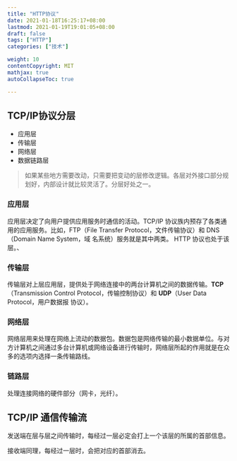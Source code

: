 ```yaml
---
title: "HTTP协议"
date: 2021-01-18T16:25:17+08:00
lastmod: 2021-01-19T19:01:05+08:00
draft: false
tags: ["HTTP"]
categories: ["技术"]

weight: 10
contentCopyright: MIT
mathjax: true
autoCollapseToc: true

---
```


## TCP/IP协议分层

- 应用层
- 传输层
- 网络层
- 数据链路层



> 如果某些地方需要改动，只需要把变动的层修改逻辑。各层对外接口部分规划好，内部设计就比较灵活了。分层好处之一。



### 应用层

应用层决定了向用户提供应用服务时通信的活动。TCP/IP 协议族内预存了各类通用的应用服务。比如，FTP（File Transfer Protocol，文件传输协议）和 DNS（Domain Name System，域 名系统）服务就是其中两类。 HTTP 协议也处于该层。、

### 传输层

传输层对上层应用层，提供处于网络连接中的两台计算机之间的数据传输。__TCP__（Transmission Control Protocol，传输控制协议）和 __UDP__（User Data Protocol，用户数据报 协议）。

### 网络层

网络层用来处理在网络上流动的数据包。数据包是网络传输的最小数据单位。与对方计算机之间通过多台计算机或网络设备进行传输时，网络层所起的作用就是在众多的选项内选择一条传输路线。

### 链路层

处理连接网络的硬件部分（网卡，光纤）。



## TCP/IP 通信传输流

发送端在层与层之间传输时，每经过一层必定会打上一个该层的所属的首部信息。

接收端同理，每经过一层时，会把对应的首部消去。

